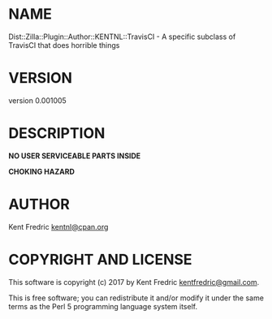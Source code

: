# NAME

Dist::Zilla::Plugin::Author::KENTNL::TravisCI - A specific subclass of TravisCI that does horrible things

# VERSION

version 0.001005

# DESCRIPTION

**NO USER SERVICEABLE PARTS INSIDE**

**CHOKING HAZARD**

# AUTHOR

Kent Fredric <kentnl@cpan.org>

# COPYRIGHT AND LICENSE

This software is copyright (c) 2017 by Kent Fredric <kentfredric@gmail.com>.

This is free software; you can redistribute it and/or modify it under
the same terms as the Perl 5 programming language system itself.
